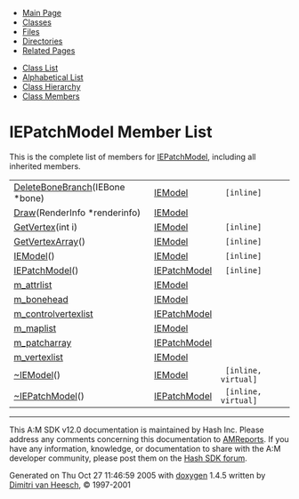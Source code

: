 <div class="tabs">

- [Main Page](index.md)
- <span id="current">[Classes](annotated.md)</span>
- [Files](files.md)
- [Directories](dirs.md)
- [Related Pages](pages.md)

</div>

<div class="tabs">

- [Class List](annotated.md)
- [Alphabetical List](classes.md)
- [Class Hierarchy](hierarchy.md)
- [Class Members](functions.md)

</div>

# IEPatchModel Member List

This is the complete list of members for <a href="classIEPatchModel.md" class="el">IEPatchModel</a>, including all inherited members.

|  |  |  |
|----|----|----|
| <a href="classIEModel.md#0904cdb2842af35fade19da70cac2691" class="el">DeleteBoneBranch</a>(IEBone \*bone) | <a href="classIEModel.md" class="el">IEModel</a> | ` [inline]` |
| <a href="classIEModel.md#cbf64e2e811fed07c5ca8bbc87cb766e" class="el">Draw</a>(RenderInfo \*renderinfo) | <a href="classIEModel.md" class="el">IEModel</a> |  |
| <a href="classIEModel.md#79cec0ce7382dd48154a0130151dc1cf" class="el">GetVertex</a>(int i) | <a href="classIEModel.md" class="el">IEModel</a> | ` [inline]` |
| <a href="classIEModel.md#d06dfcee00fec3f8a6ca17f92b12f6ed" class="el">GetVertexArray</a>() | <a href="classIEModel.md" class="el">IEModel</a> | ` [inline]` |
| <a href="classIEModel.md#1704f215522a4e3eb2f01e42bf22dcda" class="el">IEModel</a>() | <a href="classIEModel.md" class="el">IEModel</a> | ` [inline]` |
| <a href="classIEPatchModel.md#1ef474e43a89fc9733a677d6e8b71b8b" class="el">IEPatchModel</a>() | <a href="classIEPatchModel.md" class="el">IEPatchModel</a> | ` [inline]` |
| <a href="classIEModel.md#eec3d7883aed266556a1ea8f88dc4a69" class="el">m_attrlist</a> | <a href="classIEModel.md" class="el">IEModel</a> |  |
| <a href="classIEModel.md#e40d843b55fcb8c7e2803a15e87622cc" class="el">m_bonehead</a> | <a href="classIEModel.md" class="el">IEModel</a> |  |
| <a href="classIEPatchModel.md#e9186f3f1ca6f6f33fe60c7e4794d712" class="el">m_controlvertexlist</a> | <a href="classIEPatchModel.md" class="el">IEPatchModel</a> |  |
| <a href="classIEModel.md#2c29d9d6852876ce79b41be5f204c533" class="el">m_maplist</a> | <a href="classIEModel.md" class="el">IEModel</a> |  |
| <a href="classIEPatchModel.md#a1ff2be303e179d9f66102b60c0433d6" class="el">m_patcharray</a> | <a href="classIEPatchModel.md" class="el">IEPatchModel</a> |  |
| <a href="classIEModel.md#0835fcbd3ca674be1eb3a38eb81968ef" class="el">m_vertexlist</a> | <a href="classIEModel.md" class="el">IEModel</a> |  |
| <a href="classIEModel.md#c76c70b158459549429cbbb61792047b" class="el">~IEModel</a>() | <a href="classIEModel.md" class="el">IEModel</a> | ` [inline, virtual]` |
| <a href="classIEPatchModel.md#efd50c9e67b227196ed4b19c9befbc03" class="el">~IEPatchModel</a>() | <a href="classIEPatchModel.md" class="el">IEPatchModel</a> | ` [inline, virtual]` |

------------------------------------------------------------------------

<span class="small">This A:M SDK v12.0 documentation is maintained by Hash Inc. Please address any comments concerning this documentation to [AMReports](http://www.hash.com/reports). If you have any information, knowledge, or documentation to share with the A:M developer community, please post them on the [Hash SDK forum](http://www.hash.com/forums/index.php?showforum=11).</span>

Generated on Thu Oct 27 11:46:59 2005 with [<span class="image placeholder" original-image-src="doxygen.png" original-image-title="" height="45" width="100" align="middle" border="0">doxygen</span>](http://www.doxygen.org/index.html) 1.4.5 written by [Dimitri van Heesch](mailto:dimitri@stack.nl), © 1997-2001
